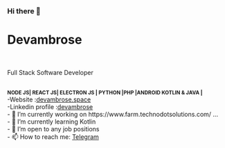 ### Hi there 👋
<h1>Devambrose</h1><br/>

<p>Full Stack Software Developer</p><br/>
<b><small>NODE JS| REACT JS| ELECTRON JS | PYTHON |PHP |ANDROID KOTLIN & JAVA | </small></b><br/>
-Website :<a href='http://itsambrose.space'>devambrose.space</a><br/>
-Linkedin profile :<a href='https://www.linkedin.com/in/ambrose-mwangi/'>devambrose</a><br/>
- 🔭 I’m currently working on https://www.farm.technodotsolutions.com/ ...<br/>
- 🌱 I’m currently learning Kotlin <br/>
- 👯 I’m open to any job positions<br/>
- 📫 How to reach me: <a href='https://t.me/Ambuh'>Telegram</a><br/>

